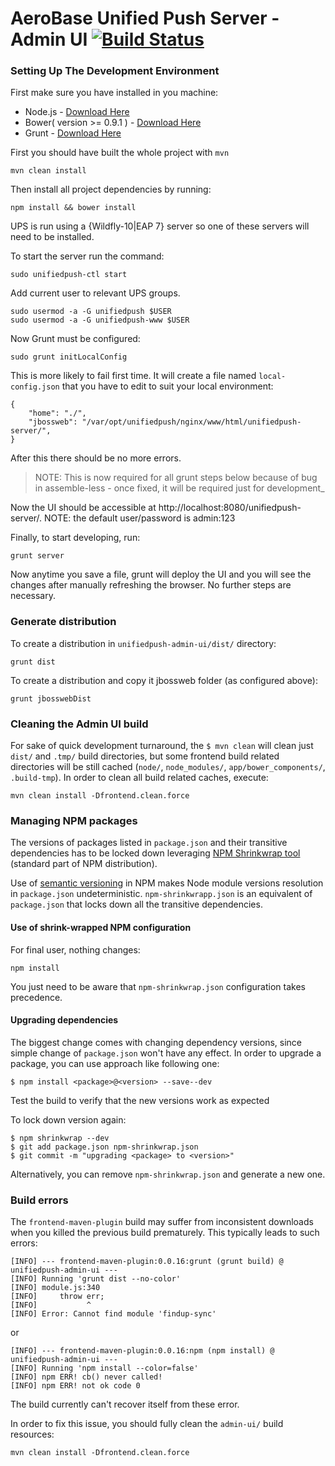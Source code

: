 # AeroBase Unified Push Server - Admin UI [![Build Status](https://travis-ci.org/aerobase/unifiedpush-server-admin-ui.svg)](https://travis-ci.org/aerobase/unifiedpush-admin-ui)

### Setting Up The Development Environment

First make sure you have installed in you machine:

* Node.js - [Download Here](http://nodejs.org/)
* Bower( version >= 0.9.1 ) - [Download Here](https://bower.io/#install-bower)
* Grunt - [Download Here](https://gruntjs.com/getting-started)

First you should have built the whole project with `mvn`

```
mvn clean install
```

Then install all project dependencies by running:
    
    npm install && bower install

UPS is run using a {Wildfly-10|EAP 7} server so one of these servers will need to be installed.

To start the server run the command:

```
sudo unifiedpush-ctl start
```

Add current user to relevant UPS groups.

```
sudo usermod -a -G unifiedpush $USER
sudo usermod -a -G unifiedpush-www $USER
```

Now Grunt must be configured:

    sudo grunt initLocalConfig

This is more likely to fail first time. It will create a file named `local-config.json` that you have to edit to suit your local environment:

    {
        "home": "./",
        "jbossweb": "/var/opt/unifiedpush/nginx/www/html/unifiedpush-server/",
    }


 After this there should be no more errors.

> NOTE: This is now required for all grunt steps below because of bug in assemble-less - once fixed, it will be required just for development_

Now the UI should be accessible at http://localhost:8080/unifiedpush-server/. NOTE: the default user/password is admin:123

Finally, to start developing, run:

    grunt server

Now anytime you save a file, grunt will deploy the UI and you will see the changes after manually refreshing the browser. No further steps are necessary.


### Generate distribution

To create a distribution in `unifiedpush-admin-ui/dist/` directory:

    grunt dist
    
To create a distribution and copy it jbossweb folder (as configured above):

    grunt jbosswebDist
    
    
### Cleaning the Admin UI build

For sake of quick development turnaround, the `$ mvn clean` will clean just `dist/` and `.tmp/` build directories, but some frontend build related directories will be still cached (`node/`, `node_modules/`, `app/bower_components/`, `.build-tmp`). In order to clean all build related caches, execute:

    mvn clean install -Dfrontend.clean.force


### Managing NPM packages

The versions of packages listed in `package.json` and their transitive dependencies has to be locked down leveraging [NPM Shrinkwrap tool](http://blog.nodejs.org/2012/02/27/managing-node-js-dependencies-with-shrinkwrap/) (standard part of NPM distribution).

Use of [semantic versioning](https://github.com/npm/node-semver) in NPM makes Node module versions resolution in `package.json` undeterministic. `npm-shrinkwrapp.json` is an equivalent of `package.json` that locks down all the transitive dependencies.

#### Use of shrink-wrapped NPM configuration

For final user, nothing changes:

    npm install

You just need to be aware that `npm-shrinkwrap.json` configuration takes precedence.

#### Upgrading dependencies

The biggest change comes with changing dependency versions, since simple change of `package.json` won't have any effect. In order to upgrade a package, you can use approach like following one:

    $ npm install <package>@<version> --save--dev

Test the build to verify that the new versions work as expected

To lock down version again:

    $ npm shrinkwrap --dev
    $ git add package.json npm-shrinkwrap.json
    $ git commit -m "upgrading <package> to <version>"

Alternatively, you can remove `npm-shrinkwrap.json` and generate a new one.

### Build errors

The `frontend-maven-plugin` build may suffer from inconsistent downloads when you killed the previous build prematurely. This typically leads to such errors:

    [INFO] --- frontend-maven-plugin:0.0.16:grunt (grunt build) @ unifiedpush-admin-ui ---
    [INFO] Running 'grunt dist --no-color'
    [INFO] module.js:340
    [INFO]     throw err;
    [INFO]           ^
    [INFO] Error: Cannot find module 'findup-sync'

or

    [INFO] --- frontend-maven-plugin:0.0.16:npm (npm install) @ unifiedpush-admin-ui ---
    [INFO] Running 'npm install --color=false'
    [INFO] npm ERR! cb() never called!
    [INFO] npm ERR! not ok code 0

The build currently can't recover itself from these error.

In order to fix this issue, you should fully clean the `admin-ui/` build resources:

    mvn clean install -Dfrontend.clean.force
